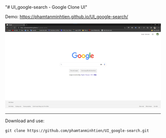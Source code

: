"# UI_google-search - Google Clone UI"

Demo: https://phamtanminhtien.github.io/UI_google-search/

![image](./screenshot.png)

---

Download and use:


`git clone https://github.com/phamtanminhtien/UI_google-search.git`
